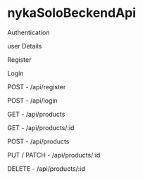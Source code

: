 # nykaSoloBeckendApi

Authentication

user Details

Register 

Login

POST - /api/register

POST - /api/login

GET - /api/products

GET - /api/products/:id

POST - /api/products

PUT / PATCH - /api/products/:id

DELETE - /api/products/:id






